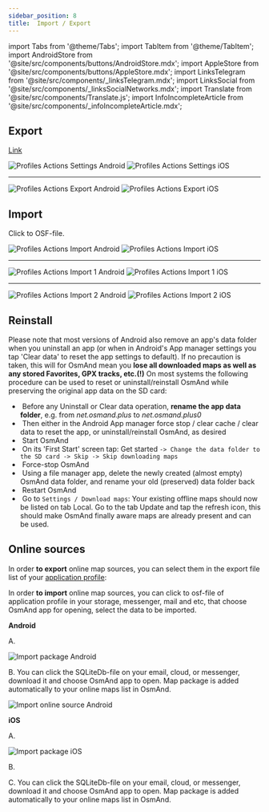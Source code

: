 ```yaml
---
sidebar_position: 8
title:  Import / Export
---
```

import Tabs from '@theme/Tabs';
import TabItem from '@theme/TabItem';
import AndroidStore from '@site/src/components/buttons/AndroidStore.mdx';
import AppleStore from '@site/src/components/buttons/AppleStore.mdx';
import LinksTelegram from '@site/src/components/_linksTelegram.mdx';
import LinksSocial from '@site/src/components/_linksSocialNetworks.mdx';
import Translate from '@site/src/components/Translate.js';
import InfoIncompleteArticle from '@site/src/components/_infoIncompleteArticle.mdx';

<InfoIncompleteArticle/>

## Export

[Link](../personal/profiles.md#actions)

<Translate android="true" ids="android_button_seq"/> <Translate android="true" ids="shared_string_menu,configure_profile,shared_string_actions,export_profile"/>

<p> </p>

<Translate ios="true" ids="ios_button_seq"/> <Translate ios="true" ids="menu,sett_settings,app_profiles,actions,export_profile"/>

<p> </p>

![Profiles Actions Settings Android](@site/static/img/personal/profiles/profile_actions_settings_android.png) ![Profiles Actions Settings iOS](@site/static/img/personal/profiles/profile_actions_settings_ios.png)

_________________

![Profiles Actions Export Android](@site/static/img/personal/profiles/profile_actions_export_android.png) ![Profiles Actions Export iOS](@site/static/img/personal/profiles/profile_actions_export_ios.png)

## Import

Click to OSF-file.

![Profiles Actions Import Android](@site/static/img/personal/profiles/profile_actions_import_android.png) ![Profiles Actions Import iOS](@site/static/img/personal/profiles/profile_actions_import_ios.png)
________


![Profiles Actions Import 1 Android](@site/static/img/personal/profiles/profile_actions_import_1_android.png) ![Profiles Actions Import 1 iOS](@site/static/img/personal/profiles/profile_actions_import_1_ios.png)

_______


![Profiles Actions Import 2 Android](@site/static/img/personal/profiles/profile_actions_import_2_android.png) ![Profiles Actions Import 2 iOS](@site/static/img/personal/profiles/profile_actions_import_2_ios.png)


## Reinstall 
Please note that most versions of Android also remove an app's data folder when you uninstall an app (or when in Android's App manager settings you tap 'Clear data' to reset the app settings to default). If no precaution is taken, this will for OsmAnd mean you **lose all downloaded maps as well as any stored Favorites, GPX tracks, etc.(!)**
On most systems the following procedure can be used to reset or uninstall/reinstall OsmAnd while preserving the original app data on the SD card:
-   &nbsp;Before any Uninstall or Clear data operation, **rename the app data folder**, e.g. from *net.osmand.plus* to *net.osmand.plus0*
-   &nbsp;Then either in the Android App manager force stop / clear cache / clear data to reset the app, or uninstall/reinstall OsmAnd, as desired
-   &nbsp;Start OsmAnd
-   &nbsp;On its 'First Start' screen tap: Get started ``-> Change the data folder to the SD card -> Skip -> Skip downloading maps``
-   &nbsp;Force-stop OsmAnd
-   &nbsp;Using a file manager app, delete the newly created (almost empty) OsmAnd data folder, and rename your old (preserved) data folder back
-   &nbsp;Restart OsmAnd
-   &nbsp;Go to `Settings / Download maps`: Your existing offline maps should now be listed on tab Local. Go to the tab Update and tap the refresh icon, this should make OsmAnd finally aware maps are already present and can be used.


## Online sources
In order **to export** online map sources, you can select them in the export file list of your [application profile](../personal/profiles.md):

<Translate android="true" ids="android_button_seq"/> <Translate android="true" ids="shared_string_menu,configure_profile,shared_string_actions,export_profile,select_data_to_export,shared_string_resources,quick_action_map_source_title"/>

<p> </p>

<Translate ios="true" ids="ios_button_seq"/> <Translate ios="true" ids="menu,sett_settings,app_profiles,actions,export_profile"/>

<p> </p>

In order **to import** online map sources, you can click to osf-file of application profile in your storage, messenger, mail and etc, that choose OsmAnd app for opening, select the data to be imported.

**Android**

A. <Translate android="true" ids="shared_string_import,select_data_to_import,quick_action_map_source_title,shared_string_import_complete,shared_string_continue,shared_string_close"/>

<p> </p>

![Import package Android](@site/static/img/plugins/online-maps/import-package-android.png)

B. You can click the SQLiteDb-file on your email, cloud, or messenger, download it and choose OsmAnd app to open. Map package is added automatically to your online maps list in OsmAnd.

![Import online source Android](@site/static/img/plugins/online-maps/import-online-source-android.png)

**iOS**

A. <Translate ios="true" ids="shared_string_import,quick_action_map_source_title,shared_string_continue,shared_string_import_complete,gpx_finish"/>
<p> </p>

![Import package iOS](@site/static/img/plugins/online-maps/import-package-ios.png)

B. <Translate ios="true" ids="menu,map_settings_map,map_settings_overunder,import_from_docs"/>
<p> </p>

C. You can click the SQLiteDb-file on your email, cloud, or messenger, download it and choose OsmAnd app to open. Map package is added automatically to your online maps list in OsmAnd.